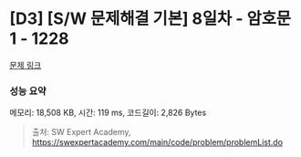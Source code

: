 # [D3] [S/W 문제해결 기본] 8일차 - 암호문1 - 1228 

[문제 링크](https://swexpertacademy.com/main/code/problem/problemDetail.do?contestProbId=AV14w-rKAHACFAYD) 

### 성능 요약

메모리: 18,508 KB, 시간: 119 ms, 코드길이: 2,826 Bytes



> 출처: SW Expert Academy, https://swexpertacademy.com/main/code/problem/problemList.do
